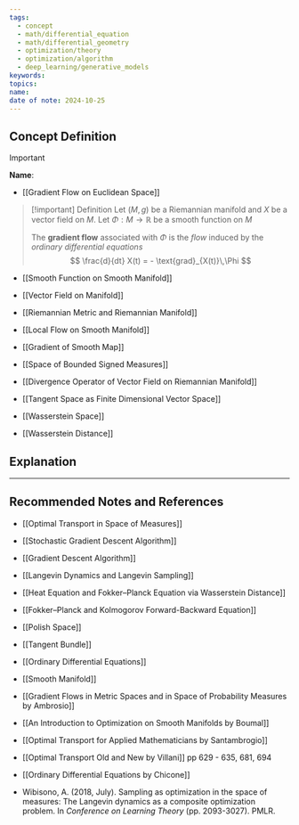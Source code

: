 ```yaml
---
tags:
  - concept
  - math/differential_equation
  - math/differential_geometry
  - optimization/theory
  - optimization/algorithm
  - deep_learning/generative_models
keywords: 
topics: 
name: 
date of note: 2024-10-25
---
```


## Concept Definition

>[!important]
>**Name**: 

- [[Gradient Flow on Euclidean Space]]

>[!important] Definition
>Let  $(M, g)$ be a Riemannian manifold and $X$ be a vector field on $M$. Let $\Phi: M \to \mathbb{R}$ be a smooth function on $M$
>
>The **gradient flow** associated with $\Phi$ is the *flow* induced by the *ordinary differential equations*
>$$
>\frac{d}{dt} X(t) = - \text{grad}_{X(t)}\,\Phi
>$$


- [[Smooth Function on Smooth Manifold]]
- [[Vector Field on Manifold]]
- [[Riemannian Metric and Riemannian Manifold]]
- [[Local Flow on Smooth Manifold]]
- [[Gradient of Smooth Map]]


- [[Space of Bounded Signed Measures]]
- [[Divergence Operator of Vector Field on Riemannian Manifold]]
- [[Tangent Space as Finite Dimensional Vector Space]]

- [[Wasserstein Space]]
- [[Wasserstein Distance]]



## Explanation





-----------
##  Recommended Notes and References




- [[Optimal Transport in Space of Measures]]


- [[Stochastic Gradient Descent Algorithm]]
- [[Gradient Descent Algorithm]]
- [[Langevin Dynamics and Langevin Sampling]]

- [[Heat Equation and Fokker–Planck Equation via Wasserstein Distance]]
- [[Fokker–Planck and Kolmogorov Forward-Backward Equation]]

- [[Polish Space]]

- [[Tangent Bundle]]

- [[Ordinary Differential Equations]]
- [[Smooth Manifold]]

- [[Gradient Flows in Metric Spaces and in Space of Probability Measures by Ambrosio]]
- [[An Introduction to Optimization on Smooth Manifolds by Boumal]]
- [[Optimal Transport for Applied Mathematicians by Santambrogio]]
- [[Optimal Transport Old and New by Villani]] pp 629 - 635, 681, 694
- [[Ordinary Differential Equations by Chicone]]

- Wibisono, A. (2018, July). Sampling as optimization in the space of measures: The Langevin dynamics as a composite optimization problem. In _Conference on Learning Theory_ (pp. 2093-3027). PMLR.